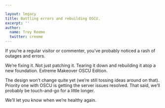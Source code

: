 ```yaml
---

layout: legacy
title: Battling errors and rebuilding OSCU.
excerpt: ''
author:
  name: Trey Reeme
  twitter: creeme
---
```


<p>If you&#8217;re a regular visitor or commenter, you&#8217;ve probably noticed a rash of outages and errors.</p>


<p>We&#8217;re fixing it.  Not just patching it.  Tearing it down and rebuilding it atop a new foundation.  Extreme Makeover <span class="caps">OSCU</span> Edition.</p>


<p>The design won&#8217;t change quite yet (we&#8217;re still tossing ideas around on that).  Priority one with <span class="caps">OSCU</span> is getting the server issues resolved.  That said, we&#8217;ll probably be touch-and-go for a little longer.</p>


<p>We&#8217;ll let you know when we&#8217;re healthy again.</p>